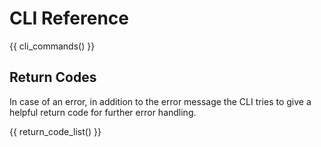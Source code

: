# CLI Reference

{{ cli_commands() }}

## Return Codes

In case of an error, in addition to the error message the CLI tries to give a helpful return code for further error handling.

{{ return_code_list() }}
